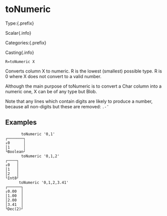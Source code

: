 # toNumeric

Type:{.prefix}

Scalar{.info}

Categories:{.prefix}

Casting{.info}

~~~
R=toNumeric X
~~~

Converts column X to numeric. R is the lowest (smallest) possible type. R is 0 where X does not
convert to a valid number.

Although the main purpose of toNumeric is to convert a Char column into a numeric one, X can be
of any type but Blob.

Note that any lines which contain digits are likely to produce a number, because all non-digits but
these are removed: `.-¯`

## Examples

~~~
       toNumeric '0,1'
┌───────┐
↓0      │
│1      │
└Boolean┘
       toNumeric '0,1,2'
┌────┐
↓0   │
│1   │
│2   │
└Int8┘
      toNumeric '0,1,2,3.41'
┌──────┐
↓0.00  │
│1.00  │
│2.00  │
│3.41  │
└Dec(2)┘
~~~

